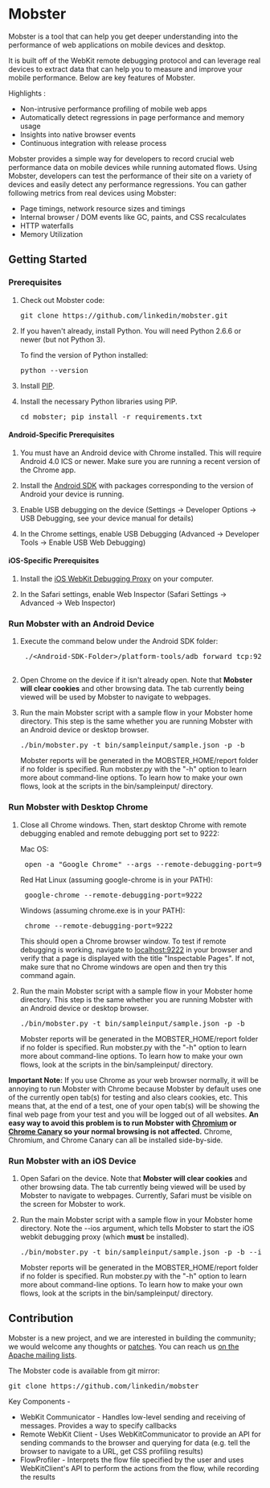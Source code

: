 # Mobster #

Mobster is a tool that can help you get deeper understanding into the performance of web applications on mobile devices and desktop.

It is built off of the WebKit remote debugging protocol and can leverage real devices to extract data that can help you to measure and improve your mobile performance. Below are key features of Mobster.

Highlights : 

 * Non-intrusive performance profiling of mobile web apps
 * Automatically detect regressions in page performance and memory usage
 * Insights into native browser events
 * Continuous integration with release process 

Mobster provides a simple way for developers to record crucial web performance data on mobile devices while running automated flows. Using Mobster, developers can test the performance of their site on a variety of devices and easily detect any performance regressions. You can gather following metrics from real devices using Mobster:

 * Page timings, network resource sizes and timings
 * Internal browser / DOM events like GC, paints, and CSS recalculates
 * HTTP waterfalls
 * Memory Utilization 

## Getting Started ##

### Prerequisites ###

1. Check out Mobster code:

    <pre>git clone https://github.com/linkedin/mobster.git</pre>

2. If you haven't already, install Python. You will need Python 2.6.6 or newer (but not Python 3). 

    To find the version of Python installed: 
    <pre>python --version</pre>

3. Install [PIP](http://www.pip-installer.org/en/latest/installing.html).

4. Install the necessary Python libraries using PIP.

    <pre>cd mobster; pip install -r requirements.txt</pre>


#### Android-Specific Prerequisites ####
1. You must have an Android device with Chrome installed. This will require Android 4.0 ICS or newer. Make sure you are running a recent version of the Chrome app.

2. Install the [Android SDK](http://developer.android.com/sdk/index.html#download) with packages corresponding to the version of Android your device is running.

3. Enable USB debugging on the device (Settings -> Developer Options -> USB Debugging, see your device manual for details)

4. In the Chrome settings, enable USB Debugging (Advanced -> Developer Tools -> Enable USB Web Debugging)

#### iOS-Specific Prerequisites ####
1. Install the [iOS WebKit Debugging Proxy](https://github.com/google/ios-webkit-debug-proxy) on your computer. 

2. In the Safari settings, enable Web Inspector (Safari Settings -> Advanced -> Web Inspector)

### Run Mobster with an Android Device ###

1. Execute the command below under the Android SDK folder:

    <pre>
    ./&lt;Android-SDK-Folder&gt;/platform-tools/adb forward tcp:9222 localabstract:chrome_devtools_remote
    </pre>

2. Open Chrome on the device if it isn't already open. Note that **Mobster will clear cookies** and other browsing data. The tab currently being viewed will be used by Mobster to navigate to webpages.

3. Run the main Mobster script with a sample flow in your Mobster home directory. This step is the same whether you are running Mobster with an Android device or desktop browser. 

    <pre>./bin/mobster.py -t bin/sampleinput/sample.json -p -b</pre>

    Mobster reports will be generated in the MOBSTER_HOME/report folder if no folder is specified. Run mobster.py with the "-h" option to learn more about command-line options. To learn how to make your own flows, look at the scripts in the bin/sampleinput/ directory.

### Run Mobster with Desktop Chrome ###

1. Close all Chrome windows. Then, start desktop Chrome with remote debugging enabled and remote debugging port set to 9222:

    Mac OS:
    <pre> open -a "Google Chrome" --args --remote-debugging-port=9222 --enable-memory-info</pre>

    Red Hat Linux (assuming google-chrome is in your PATH):
    <pre> google-chrome --remote-debugging-port=9222 </pre>

    Windows (assuming chrome.exe is in your PATH):
    <pre> chrome --remote-debugging-port=9222 </pre>

    This should open a Chrome browser window. To test if remote debugging is working, navigate to [localhost:9222](http://localhost:9222) in your browser and verify that a page is displayed with the title "Inspectable Pages". If not, make sure that no Chrome windows are open and then try this command again.

2. Run the main Mobster script with a sample flow in your Mobster home directory. This step is the same whether you are running Mobster with an Android device or desktop browser. 

    <pre>./bin/mobster.py -t bin/sampleinput/sample.json -p -b</pre>

    Mobster reports will be generated in the MOBSTER_HOME/report folder if no folder is specified. Run mobster.py with the "-h" option to learn more about command-line options. To learn how to make your own flows, look at the scripts in the bin/sampleinput/ directory.

**Important Note:**
If you use Chrome as your web browser normally, it will be annoying to run Mobster with Chrome because Mobster by default uses one of the currently open tab(s) for testing and also clears cookies, etc. This means that, at the end of a test, one of your open tab(s) will be showing the final web page from your test and you will be logged out of all websites. **An easy way to avoid this problem is to run Mobster with [Chromium](http://www.chromium.org/Home) or [Chrome Canary](https://www.google.com/intl/en/chrome/browser/canary.html) so your normal browsing is not affected.** Chrome, Chromium, and Chrome Canary can all be installed side-by-side.

### Run Mobster with an iOS Device ###


1. Open Safari on the device. Note that **Mobster will clear cookies** and other browsing data. The tab currently being viewed will be used by Mobster to navigate to webpages. Currently, Safari must be visible on the screen for Mobster to work.

2. Run the main Mobster script with a sample flow in your Mobster home directory. Note the --ios argument, which tells Mobster to start the iOS webkit debugging proxy (which **must** be installed).

    <pre>./bin/mobster.py -t bin/sampleinput/sample.json -p -b --ios</pre>

    Mobster reports will be generated in the MOBSTER_HOME/report folder if no folder is specified. Run mobster.py with the "-h" option to learn more about command-line options. To learn how to make your own flows, look at the scripts in the bin/sampleinput/ directory.

## Contribution ##

Mobster is a new project, and we are interested in building the community; we would welcome any thoughts or [patches](https://github.com/linkedin/mobster/issues). You can reach us [on the Apache mailing lists](http://incubator.apache.org/mobster/contact.html).

The Mobster code is available from git mirror:
<pre>git clone https://github.com/linkedin/mobster</pre>

Key Components - 

 * WebKit Communicator - Handles low-level sending and receiving of messages. Provides a way to specify callbacks 
 * Remote WebKit Client - Uses WebKitCommunicator to provide an API for sending commands to the browser and querying for data (e.g. tell the browser to navigate to a URL, get CSS profiling results)
 * FlowProfiler - Interprets the flow file specified by the user and uses WebKitClient's API to perform the actions from the flow, while recording the results


